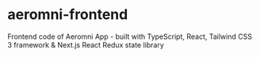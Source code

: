 # aeromni-frontend
Frontend code of Aeromni App - built with TypeScript, React, Tailwind CSS 3 framework &amp; Next.js React Redux state library
